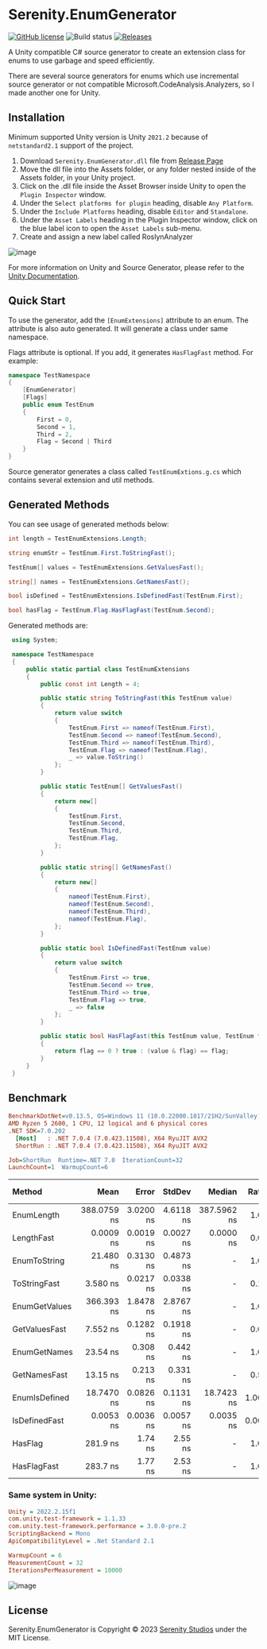 # Serenity.EnumGenerator
[![GitHub license](https://img.shields.io/badge/license-MIT-blue.svg)](https://raw.githubusercontent.com/serenitystudio/Serenity.EnumGenerator/master/LICENSE)
![Build status](https://github.com/serenitystudio/Serenity.EnumGenerator/actions/workflows/build-release.yml/badge.svg)
[![Releases](https://img.shields.io/github/release/serenitystudio/Serenity.EnumGenerator.svg)](https://github.com/serenitystudio/Serenity.EnumGenerator/releases)

A Unity compatible C# source generator to create an extension class for enums to use garbage and speed efficiently.

There are several source generators for enums which use incremental source generator or not compatible Microsoft.CodeAnalysis.Analyzers, so I made another one for Unity.

## Installation
Minimum supported Unity version is Unity `2021.2` because of `netstandard2.1` support of the project.

1. Download `Serenity.EnumGenerator.dll` file from [Release Page](https://github.com/serenitystudio/Serenity.EnumGenerator/releases)
2. Move the dll file into the Assets folder, or any folder nested inside of the Assets folder, in your Unity project.
3. Click on the .dll file inside the Asset Browser inside Unity to open the `Plugin Inspector` window.
4. Under the `Select platforms for plugin` heading, disable `Any Platform`. 
5. Under the `Include Platforms` heading, disable `Editor` and `Standalone`.
6. Under the `Asset Labels` heading in the Plugin Inspector window, click on the blue label icon to open the `Asset Labels` sub-menu.
7. Create and assign a new label called RoslynAnalyzer

![image](screenshots/UnityInspectorExample.png)

For more information on Unity and Source Generator, please refer to the [Unity Documentation](https://docs.unity3d.com/Manual/roslyn-analyzers.html).

## Quick Start
To use the generator, add the `[EnumExtensions]` attribute to an enum. The attribute is also auto generated. It will generate a class under same namespace.

Flags attribute is optional. If you add, it generates `HasFlagFast` method. For example:

```csharp
namespace TestNamespace
{
    [EnumGenerator]
    [Flags]
    public enum TestEnum
    {
        First = 0,
        Second = 1,
        Third = 2,
        Flag = Second | Third
    }
}
```

Source generator generates a class called `TestEnumExtions.g.cs` which contains several extension and util methods. 

## Generated Methods
You can see usage of generated methods below:

```csharp
int length = TestEnumExtensions.Length;

string enumStr = TestEnum.First.ToStringFast();

TestEnum[] values = TestEnumExtensions.GetValuesFast();

string[] names = TestEnumExtensions.GetNamesFast();

bool isDefined = TestEnumExtensions.IsDefinedFast(TestEnum.First);

bool hasFlag = TestEnum.Flag.HasFlagFast(TestEnum.Second);
```

Generated methods are:
```csharp
 using System;

 namespace TestNamespace
 {
     public static partial class TestEnumExtensions
     {
         public const int Length = 4;

         public static string ToStringFast(this TestEnum value)
         {
             return value switch
             {
                 TestEnum.First => nameof(TestEnum.First),
                 TestEnum.Second => nameof(TestEnum.Second),
                 TestEnum.Third => nameof(TestEnum.Third),
                 TestEnum.Flag => nameof(TestEnum.Flag),
                 _ => value.ToString()
             };
         }

         public static TestEnum[] GetValuesFast()
         {
             return new[]
             {
                 TestEnum.First,
                 TestEnum.Second,
                 TestEnum.Third,
                 TestEnum.Flag,
             };
         }

         public static string[] GetNamesFast()
         {
             return new[]
             {
                 nameof(TestEnum.First),
                 nameof(TestEnum.Second),
                 nameof(TestEnum.Third),
                 nameof(TestEnum.Flag),
             };
         }

         public static bool IsDefinedFast(TestEnum value)
         {
             return value switch
             {
                 TestEnum.First => true,
                 TestEnum.Second => true,
                 TestEnum.Third => true,
                 TestEnum.Flag => true,
                 _ => false
             };
         }

         public static bool HasFlagFast(this TestEnum value, TestEnum flag)
         {
             return flag == 0 ? true : (value & flag) == flag;
         }
     }
 }
```

## Benchmark

``` ini
BenchmarkDotNet=v0.13.5, OS=Windows 11 (10.0.22000.1817/21H2/SunValley)
AMD Ryzen 5 2600, 1 CPU, 12 logical and 6 physical cores
.NET SDK=7.0.202
  [Host]   : .NET 7.0.4 (7.0.423.11508), X64 RyuJIT AVX2
  ShortRun : .NET 7.0.4 (7.0.423.11508), X64 RyuJIT AVX2

Job=ShortRun  Runtime=.NET 7.0  IterationCount=32  
LaunchCount=1  WarmupCount=6  
```
| Method        |        Mean |     Error |    StdDev |      Median |  Ratio |   Gen0 | Allocated | Alloc Ratio |
|:--------------|------------:|----------:|----------:|------------:|-------:|-------:|----------:|------------:|
| EnumLength    | 388.0759 ns | 3.0200 ns | 4.6118 ns | 387.5962 ns |   1.00 | 0.0324 |     136 B |        1.00 |
| LengthFast    |   0.0009 ns | 0.0019 ns | 0.0027 ns |   0.0000 ns |   0.00 |      - |         - |        0.00 |
| EnumToString  |   21.480 ns | 0.3130 ns | 0.4873 ns |           - |   1.00 | 0.0057 |      24 B |        1.00 |
| ToStringFast  |    3.580 ns | 0.0217 ns | 0.0338 ns |           - |   0.17 |      - |         - |        0.00 |
| EnumGetValues |  366.393 ns | 1.8478 ns | 2.8767 ns |           - |   1.00 | 0.0324 |     136 B |        1.00 |
| GetValuesFast |    7.552 ns | 0.1282 ns | 0.1918 ns |           - |   0.02 | 0.0096 |      40 B |        0.29 |
| EnumGetNames  |    23.54 ns |  0.308 ns |  0.442 ns |           - |   1.00 | 0.0134 |      56 B |        1.00 |
| GetNamesFast  |    13.15 ns |  0.213 ns |  0.331 ns |           - |   0.56 | 0.0134 |      56 B |        1.00 |
| EnumIsDefined |  18.7470 ns | 0.0826 ns | 0.1131 ns |  18.7423 ns |  1.000 |      - |         - |          NA |
| IsDefinedFast |   0.0053 ns | 0.0036 ns | 0.0057 ns |   0.0035 ns |  0.000 |      - |         - |          NA |
| HasFlag       |    281.9 ns |   1.74 ns |   2.55 ns |           - |   1.00 |      - |         - |          NA |
| HasFlagFast   |    283.7 ns |   1.77 ns |   2.53 ns |           - |   1.01 |      - |         - |          NA |

### Same system in Unity:
``` ini
Unity = 2022.2.15f1
com.unity.test-framework = 1.1.33
com.unity.test-framework.performance = 3.0.0-pre.2
ScriptingBackend = Mono
ApiCompatibilityLevel = .Net Standard 2.1

WarmupCount = 6 
MeasurementCount = 32 
IterationsPerMeasurement = 10000
```
![image](screenshots/UnityBenchmark.png)

## License

Serenity.EnumGenerator is Copyright © 2023 [Serenity Studios](https://github.com/serenitystudio) under the MIT License.